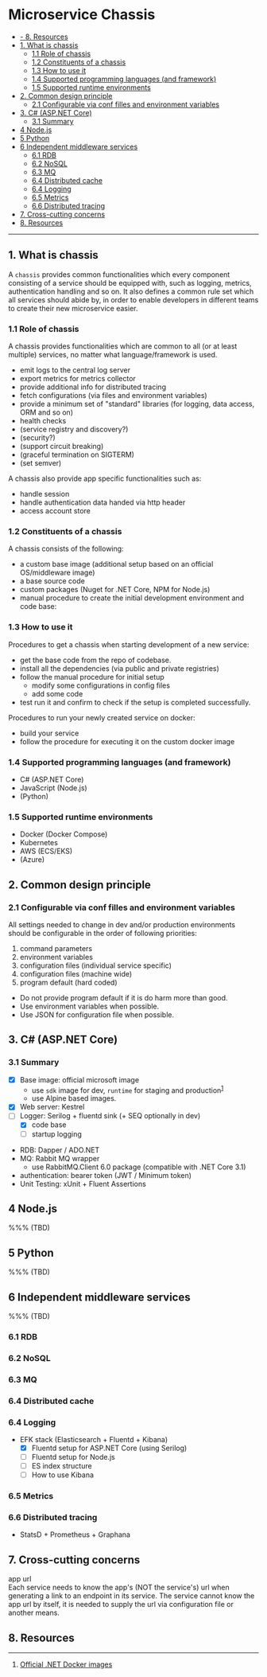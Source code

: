 # Microservice Chassis

- [- 8. Resources](#ulli8-resourcesliul)
- [1. What is chassis](#1-what-is-chassis)
  - [1.1 Role of chassis](#11-role-of-chassis)
  - [1.2 Constituents of a chassis](#12-constituents-of-a-chassis)
  - [1.3 How to use it](#13-how-to-use-it)
  - [1.4 Supported programming languages (and framework)](#14-supported-programming-languages-and-framework)
  - [1.5 Supported runtime environments](#15-supported-runtime-environments)
- [2. Common design principle](#2-common-design-principle)
  - [2.1 Configurable via conf filles and environment variables](#21-configurable-via-conf-filles-and-environment-variables)
- [3. C# (ASP.NET Core)](#3-c-aspnet-core)
  - [3.1 Summary](#31-summary)
- [4 Node.js](#4-nodejs)
- [5 Python](#5-python)
- [6 Independent middleware services](#6-independent-middleware-services)
  - [6.1 RDB](#61-rdb)
  - [6.2 NoSQL](#62-nosql)
  - [6.3 MQ](#63-mq)
  - [6.4 Distributed cache](#64-distributed-cache)
  - [6.4 Logging](#64-logging)
  - [6.5 Metrics](#65-metrics)
  - [6.6 Distributed tracing](#66-distributed-tracing)
- [7. Cross-cutting concerns](#7-cross-cutting-concerns)
- [8. Resources](#8-resources)
---

## 1. What is chassis

A `chassis` provides common functionalities which every component consisting of a service
should be equipped with, such as logging, metrics, authentication handling and so on.
It also defines a common rule set which all services should abide by, in order to enable
developers in different teams to create their new microservice easier.

### 1.1 Role of chassis

A chassis provides functionalities which are common to all (or at least multiple) services, no matter what language/framework is used.

* emit logs to the central log server
* export metrics for metrics collector 
* provide additional info for distributed tracing
* fetch configurations (via files and environment variables)
* provide a minimum set of "standard" libraries (for logging, data access, ORM and so on)
* health checks
* (service registry and discovery?)
* (security?)
* (support circuit breaking)
* (graceful termination on SIGTERM)
* (set semver)

A chassis also provide app specific functionalities such as:

* handle session
* handle authentication data handed via http header
* access account store

### 1.2 Constituents of a chassis

A chassis consists of the following:

* a custom base image (additional setup based on an official OS/middleware image)
* a base source code
* custom packages (Nuget for .NET Core, NPM for Node.js)
* manual procedure to create the initial development environment and code base:

### 1.3 How to use it

Procedures to get a chassis when starting development of a new service:

  * get the base code from the repo of codebase.
  * install all the dependencies (via public and private registries)
  * follow the manual procedure for initial setup
    * modify some configurations in config files
    * add some code
  * test run it and confirm to check if the setup is completed successfully.

Procedures to run your newly created service on docker:

  * build your service
  * follow the procedure for executing it on the custom docker image

### 1.4 Supported programming languages (and framework)

* C# (ASP.NET Core)
* JavaScript (Node.js)
* (Python)

### 1.5 Supported runtime environments

* Docker (Docker Compose)
* Kubernetes
* AWS (ECS/EKS)
* (Azure)

## 2. Common design principle

### 2.1 Configurable via conf filles and environment variables

All settings needed to change in dev and/or production environments should be configurable
in the order of following priorities:

1. command parameters
2. environment variables
3. configuration files (individual service specific)
4. configuration files (machine wide)
5. program default (hard coded)

* Do not provide program default if it is do harm more than good.
* Use environment variables when possible.
* Use JSON for configuration file when possible.

## 3. C# (ASP.NET Core)

### 3.1 Summary

* [x] Base image: official microsoft image
  * use `sdk` image for dev, `runtime` for staging and production<sup>[1](#fn1)</sup>
  * use Alpine based images.
* [x] Web server: Kestrel
* [ ] Logger: Serilog + fluentd sink (+ SEQ optionally in dev)
  * [x] code base
  * [ ] startup logging
* RDB: Dapper / ADO.NET
* MQ: Rabbit MQ wrapper
  * use RabbitMQ.Client 6.0 package (compatible with .NET Core 3.1)
* authentication: bearer token (JWT / Minimum token)
* Unit Testing: xUnit + Fluent Assertions

## 4 Node.js

%%% (TBD)

## 5 Python

%%% (TBD)

## 6 Independent middleware services

%%% (TBD)

### 6.1 RDB
### 6.2 NoSQL
### 6.3 MQ
### 6.4 Distributed cache
### 6.4 Logging

* EFK stack (Elasticsearch + Fluentd + Kibana)
  * [x] Fluentd setup for ASP.NET Core (using Serilog)
  * [ ] Fluentd setup for Node.js
  * [ ] ES index structure
  * [ ] How to use Kibana

### 6.5 Metrics
### 6.6 Distributed tracing

* StatsD + Prometheus + Graphana

## 7. Cross-cutting concerns

app url  
  Each service needs to know the app's (NOT the service's) url when generating a link to an endpoint in its service.
  The service cannot know the app url by itself, it is needed to supply the url via configuration file or another means.

## 8. Resources

---
1. <a name="aaa1">[Official .NET Docker images](https://docs.microsoft.com/ja-jp/dotnet/architecture/microservices/net-core-net-framework-containers/official-net-docker-images)</a>
